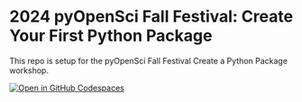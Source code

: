 # 2024 pyOpenSci Fall Festival: Create Your First Python Package

This repo is setup for the pyOpenSci Fall Festival Create a Python Package workshop.

[![Open in GitHub Codespaces](https://github.com/codespaces/badge.svg)](https://codespaces.new/pyOpenSci/ff-2024-create-python-package)
